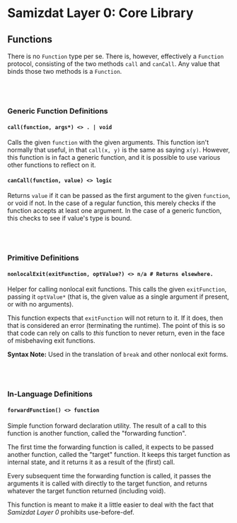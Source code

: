 Samizdat Layer 0: Core Library
==============================

Functions
---------

There is no `Function` type per se. There is, however, effectively a
`Function` protocol, consisting of the two methods `call` and `canCall`.
Any value that binds those two methods is a `Function`.


<br><br>
### Generic Function Definitions

#### `call(function, args*) <> . | void`

Calls the given `function` with the given arguments. This function isn't
normally that useful, in that `call(x, y)` is the same as saying `x(y)`.
However, this function is in fact a generic function, and it is possible
to use various other functions to reflect on it.

#### `canCall(function, value) <> logic`

Returns `value` if it can be passed as the first argument to the given
`function`, or void if not. In the case of a regular function, this
merely checks if the function accepts at least one argument. In the case
of a generic function, this checks to see if value's type is bound.


<br><br>
### Primitive Definitions

#### `nonlocalExit(exitFunction, optValue?) <> n/a # Returns elsewhere.`

Helper for calling nonlocal exit functions. This calls the given
`exitFunction`, passing it `optValue*` (that is, the given value as a
single argument if present, or with no arguments).

This function expects that `exitFunction` will not return to it. If it
does, then that is considered an error (terminating the runtime). The point
of this is so that code can rely on calls to *this* function to never
return, even in the face of misbehaving exit functions.

**Syntax Note:** Used in the translation of `break` and other nonlocal
exit forms.


<br><br>
### In-Language Definitions

#### `forwardFunction() <> function`

Simple function forward declaration utility. The result of a call to this
function is another function, called the "forwarding function".

The first time the forwarding function is called, it expects to be passed
another function, called the "target" function. It keeps this target function
as internal state, and it returns it as a result of the (first) call.

Every subsequent time the forwarding function is called, it passes the
arguments it is called with directly to the target function, and returns
whatever the target function returned (including void).

This function is meant to make it a little easier to deal with the fact
that *Samizdat Layer 0* prohibits use-before-def.
